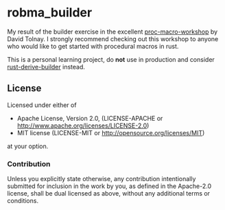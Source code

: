 # robma\_builder

My result of the builder exercise in the excellent [proc-macro-workshop](https://github.com/dtolnay/proc-macro-workshop) by David Tolnay.
I strongly recommend checking out this workshop to anyone who would like to get started with procedural macros in rust.

This is a personal learning project, do **not** use in production and consider [rust-derive-builder](https://crates.io/crates/derive_builder) instead.

## License
Licensed under either of

- Apache License, Version 2.0, (LICENSE-APACHE or http://www.apache.org/licenses/LICENSE-2.0)
- MIT license (LICENSE-MIT or http://opensource.org/licenses/MIT)

at your option.
### Contribution

Unless you explicitly state otherwise, any contribution intentionally submitted for inclusion in the work by you, as defined in the Apache-2.0 license, shall be dual licensed as above, without any additional terms or conditions.

